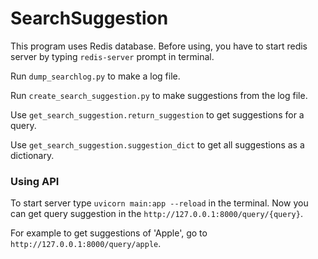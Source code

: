 # SearchSuggestion

This program uses Redis database.
Before using, you have to start redis server
by typing `redis-server` prompt in terminal.


Run `dump_searchlog.py` to make a log file.

Run `create_search_suggestion.py` to make suggestions from the log file.

Use `get_search_suggestion.return_suggestion` to get suggestions for a query.

Use `get_search_suggestion.suggestion_dict` to get all suggestions as a dictionary.


### Using API

To start server type `uvicorn main:app --reload`
in the terminal. Now you can get query suggestion
in the `http://127.0.0.1:8000/query/{query}`.

For example to get suggestions of 'Apple', go to 
`http://127.0.0.1:8000/query/apple`.
